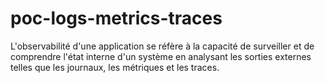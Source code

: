 # poc-logs-metrics-traces
L'observabilité d'une application se réfère à la capacité de surveiller et de comprendre l'état interne d'un système en analysant les sorties externes telles que les journaux, les métriques et les traces.
